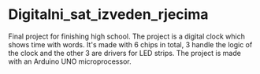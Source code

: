 # Digitalni_sat_izveden_rjecima
Final project for finishing high school.
The project is a digital clock which shows time with words. It's made with 6 chips in total, 3 handle the logic of the clock and the other 3 are drivers for LED strips. The project is made with an Arduino UNO microprocessor.
